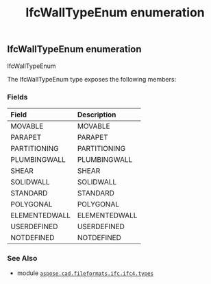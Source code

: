 ﻿---
title: IfcWallTypeEnum enumeration
second_title: Aspose.CAD for Python via .NET API References
description: 
type: docs
weight: 3870
url: /aspose.cad.fileformats.ifc.ifc4.types/ifcwalltypeenum/
is_root: false
---

## IfcWallTypeEnum enumeration

IfcWallTypeEnum



The IfcWallTypeEnum type exposes the following members:

### Fields
| Field | Description |
| :- | :- |
| MOVABLE | MOVABLE |
| PARAPET | PARAPET |
| PARTITIONING | PARTITIONING |
| PLUMBINGWALL | PLUMBINGWALL |
| SHEAR | SHEAR |
| SOLIDWALL | SOLIDWALL |
| STANDARD | STANDARD |
| POLYGONAL | POLYGONAL |
| ELEMENTEDWALL | ELEMENTEDWALL |
| USERDEFINED | USERDEFINED |
| NOTDEFINED | NOTDEFINED |



### See Also
* module [`aspose.cad.fileformats.ifc.ifc4.types`](..)
